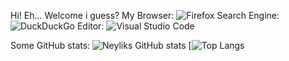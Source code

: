 Hi! Eh... Welcome i guess?
My Browser: ![Firefox](https://img.shields.io/badge/Firefox-FF7139?style=for-the-badge&logo=Firefox-Browser&logoColor=white)
Search Engine: ![DuckDuckGo](https://img.shields.io/badge/DuckDuckGo-DE5833?style=for-the-badge&logo=DuckDuckGo&logoColor=white)
Editor: ![Visual Studio Code](https://img.shields.io/badge/Visual%20Studio%20Code-0078d7.svg?style=for-the-badge&logo=visual-studio-code&logoColor=white)

Some GitHub stats:
![Neyliks GitHub stats](https://github-readme-stats.vercel.app/api?username=neyliks&show_icons=true&theme=tokyonight)
[![Top Langs](https://github-readme-stats.vercel.app/api/top-langs/?username=neyliks&layout=compact&show_icons=true&theme=tokyonight)
